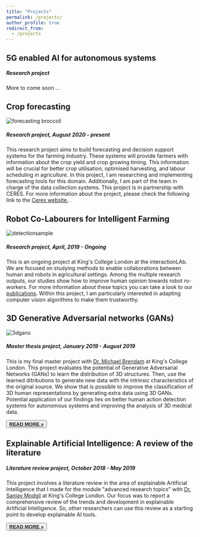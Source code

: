 ```yaml
---
title: "Projects"
permalink: /projects/
author_profile: true
redirect_from:
  - /projects
---
```


<div class="text-justify">


<div class="w3-card-4 w3-margin w3-Dark Gray">
<div class="w3-container w3-Dark Gray">
<h2><b> 5G enabled AI for autonomous systems </b></h2>

<h5> Research project </h5> </div>
</div>
<div class="w3-container">
<p>More to come soon ...</p></div>



<div class="w3-card-4 w3-margin w3-Dark Gray">
<div class="w3-container w3-Dark Gray">
<h2><b> Crop forecasting  </b></h2>

<div>
<img src="https://adrianxsalazar.github.io/images/broccoli_forecasting.png.png" alt="forecasting broccoli" class="responsivepost">
</div>

<h5> Research project, <span class="w3-opacity"> August 2020 - present </span></h5> </div>
</div>
<div class="w3-container">
<p>This research project aims to build forecasting and decision support systems for the farming industry. These systems will provide farmers with information about the crop yield and crop growing timing. This information will be crucial for better crop utilisation, optimised harvesting, and labour scheduling in agriculture. In this project, I am researching and implementing forecasting tools for this domain. Additionally, I am part of the team in charge of the data collection systems. This project is in partnership with CERES. For more information about the project, please check the following link to the <a href="https://scholar.google.com/citations?hl=en&user=zzLBKmgAAAAJ&view_op=list_works&sortby=pubdate"> Ceres website.</a> .</p> </div>






<div class="w3-card-4 w3-margin w3-Dark Gray">
<div class="w3-container w3-Dark Gray">
<h2><b> Robot Co-Labourers for Intelligent Farming </b></h2>
<div>
<img src="https://adrianxsalazar.github.io/images/a_salazar_straw_detection.png" alt="detectionsample" class="responsivepost">
</div>
<h5>Research project, <span class="w3-opacity"> April, 2019 - Ongoing </span></h5> </div>
</div>

<div class="w3-container">
<p>This is an ongoing project at King's College London at the interactionLAb. We are focused on studying methods to enable collaborations between human and robots in agricultural settings. Among the multiple research outputs, our studies show how to improve human opinion towards robot ro-workers. For more information about these topics you can take a look to our <a href="https://adrianxsalazar.github.io/publications/">publications</a>. Within this project, I am particularly interested in adapting computer vision algorithms to make them trustworthy.</p>


<div class="w3-row">
<div class="w3-col m8 s12">
</div>
</div>
</div>
</div>


<div class="w3-card-4 w3-margin w3-Dark Gray">
<div class="w3-container w3-Dark Gray">
<h2><b> 3D Generative Adversarial networks (GANs)  </b></h2>

<div>
<img src="https://adrianxsalazar.github.io/images/a_salazar_3dgans.png" alt="3dgans" class="responsivepost">
</div>

<h5> Master thesis project, <span class="w3-opacity"> January 2019 - August 2019 </span></h5> </div>
</div>
<div class="w3-container">
<p>This is my final master project with <a href="https://scholar.google.com/citations?hl=en&user=zzLBKmgAAAAJ&view_op=list_works&sortby=pubdate">Dr. Michael Brendam</a> at King's College London. This project evaluates the potential of Generative Adversarial Networks (GANs) to learn the distribution of 3D structures. Then, use the learned ditributions to generate new data with the intrinsic characteristics of the original source. We show that is possible to improve the classification of 3D human representations by generating extra data using 3D GANs. Potential application of our findings lies on better human action detection systems for autonomous systems and improving the analysis of 3D medical data.</p>
<div class="w3-row">
<div class="w3-col m8 s12">
<p><button class="w3-button w3-padding-large w3-white w3-border"> <a href="https://adrianxsalazar.github.io/files/adrian_salazar_generative adversarial_thesis.pdf" > <b> READ MORE » </b> </a> </button></p></div>
</div>
</div>


<div class="w3-card-4 w3-margin w3-Dark Gray">
<div class="w3-container w3-Dark Gray">
<h2><b> Explainable Artificial Intelligence: A review of the literature </b></h2>

<h5> Literature review project,   <span class="w3-opacity"> October 2018 - May 2019 </span></h5> </div>
<div class="w3-container">
<p>This project involves a literature review in the area of explainable Artificial Intelligence that I made for the module "advanced research topics" with  <a href="https://scholar.google.com/citations?hl=en&user=JSARf0MAAAAJ&view_op=list_works&sortby=pubdate">Dr. Sanjay Modgil</a> at King's College London. Our focus was to report a comprehensive review of the trends and development in explainable Artificial Intelligence. So, other researchers can use this review as a starting point to develop explainable AI tools. </p>
<div class="w3-row">
<div class="w3-col m8 s12">
<p><button class="w3-button w3-padding-large w3-white w3-border"> <a href="https://adrianxsalazar.github.io/files/XAI_Adrian_salazar_Literature_Review.pdf" > <b> READ MORE » </b> </a> </button></p></div>
</div>
</div>


</div>
